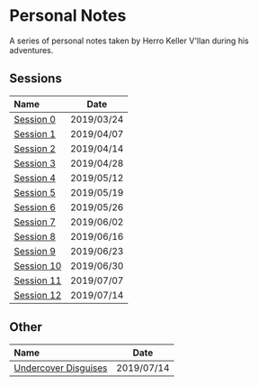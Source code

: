 # Personal Notes

A series of personal notes taken by Herro Keller V'llan during his adventures.


## Sessions

| Name | Date |
|:---- |:----:|
| [Session 0](sessions/session_0.md) | 2019/03/24 |
| [Session 1](sessions/session_1.md) | 2019/04/07 |
| [Session 2](sessions/session_2.md) | 2019/04/14 |
| [Session 3](sessions/session_3.md) | 2019/04/28 |
| [Session 4](sessions/session_4.md) | 2019/05/12 |
| [Session 5](sessions/session_5.md) | 2019/05/19 |
| [Session 6](sessions/session_6.md) | 2019/05/26 |
| [Session 7](sessions/session_7.md) | 2019/06/02 |
| [Session 8](sessions/session_8.md) | 2019/06/16 |
| [Session 9](sessions/session_9.md) | 2019/06/23 |
| [Session 10](sessions/session_10.md) | 2019/06/30 |
| [Session 11](sessions/session_11.md) | 2019/07/07 |
| [Session 12](sessions/session_12.md) | 2019/07/14 |


## Other

| Name | Date |
|:---- |:----:|
| [Undercover Disguises](other/undercover_disguises.md) | 2019/07/14 |
